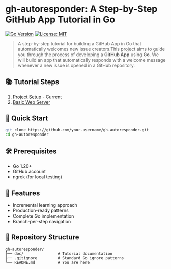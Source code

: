 # gh-autoresponder: A Step-by-Step GitHub App Tutorial in Go

[![Go Version](https://img.shields.io/badge/go-1.20+-blue)](https://golang.org/dl/)
[![License: MIT](https://img.shields.io/badge/License-MIT-yellow.svg)](https://opensource.org/licenses/MIT)

> A step-by-step tutorial for building a GitHub App in Go that automatically welcomes new issue creators.This project aims to guide you through the process of developing a **GitHub App** using **Go**. We will build an app that automatically responds with a welcome message whenever a new issue is opened in a GitHub repository.


## 📚 Tutorial Steps

1. [Project Setup](doc/step1-readme.md) - Current
2. [Basic Web Server](doc/step2-basic-server.md)

## 🚀 Quick Start

```bash
git clone https://github.com/your-username/gh-autoresponder.git
cd gh-autoresponder
```

## 🛠 Prerequisites

- Go 1.20+
- GitHub account
- ngrok (for local testing)

## 🌟 Features
- Incremental learning approach
- Production-ready patterns
- Complete Go implementation
- Branch-per-step navigation

## 📂 Repository Structure
```
gh-autoresponder/
├── doc/               # Tutorial documentation
├── .gitignore         # Standard Go ignore patterns
└── README.md          # You are here
```
